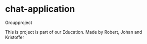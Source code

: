 # chat-application
Groupproject

This is project is part of our Education. 
Made by Robert, Johan and Kristoffer